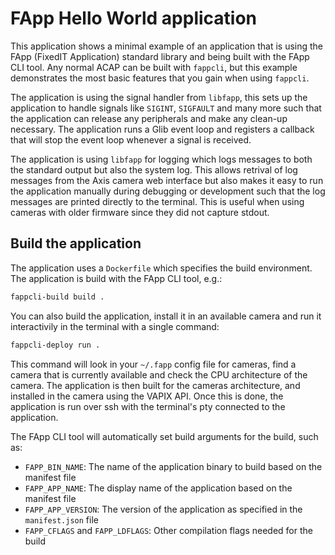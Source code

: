 # FApp Hello World application
This application shows a minimal example of an application that is using the FApp (FixedIT Application) standard library and being built with the FApp CLI tool. Any normal ACAP can be built with `fappcli`, but this example demonstrates the most basic features that you gain when using `fappcli`.

The application is using the signal handler from `libfapp`, this sets up the application to handle signals like `SIGINT`, `SIGFAULT` and many more such that the application can release any peripherals and make any clean-up necessary. The application runs a Glib event loop and registers a callback that will stop the event loop whenever a signal is received.

The application is using `libfapp` for logging which logs messages to both the standard output but also the system log. This allows retrival of log messages from the Axis camera web interface but also makes it easy to run the application manually during debugging or development such that the log messages are printed directly to the terminal. This is useful when using cameras with older firmware since they did not capture stdout.

## Build the application
The application uses a `Dockerfile` which specifies the build environment. The application is build with the FApp CLI tool, e.g.:
```bash
fappcli-build build .
```

You can also build the application, install it in an available camera and run it interactivily in the terminal with a single command:
```bash
fappcli-deploy run .
```
This command will look in your `~/.fapp` config file for cameras, find a camera that is currently available and check the CPU architecture of the camera. The application is then built for the cameras architecture, and installed in the camera using the VAPIX API. Once this is done, the application is run over ssh with the terminal's pty connected to the application.

The FApp CLI tool will automatically set build arguments for the build, such as:
* `FAPP_BIN_NAME`: The name of the application binary to build based on the manifest file
* `FAPP_APP_NAME`: The display name of the application based on the manifest file
* `FAPP_APP_VERSION`: The version of the application as specified in the `manifest.json` file
* `FAPP_CFLAGS` and `FAPP_LDFLAGS`: Other compilation flags needed for the build
